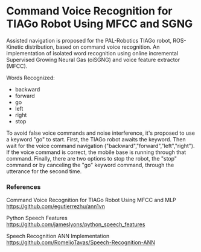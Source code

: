 # Command Voice Recognition for TIAGo Robot Using MFCC and SGNG

Assisted navigation is proposed for the PAL-Robotics TIAGo robot, ROS-Kinetic distribution, based on command voice recognition. An implementation of isolated word recognition using online incremental Supervised Growing Neural Gas (oiSGNG) and voice feature extractor (MFCC).

Words Recognized:

* backward
* forward
* go
* left
* right
* stop


To avoid false voice commands and noise interference, it's proposed to use a keyword "go" to start. First, the TIAGo robot awaits the keyword. Then wait for the voice command navigation ("backward","forward","left","right"). If the voice command is correct, the mobile base is running through that command. Finally, there are two options to stop the robot, the "stop" command or by canceling the "go" keyword command, through the utterance for the second time.

### References

Command Voice Recognition for TIAGo Robot Using MFCC and MLP
https://github.com/egutierrezhu/ann1vn

Python Speech Features
https://github.com/jameslyons/python_speech_features

Speech Recognition ANN Implementation
https://github.com/RomelioTavas/Speech-Recognition-ANN
